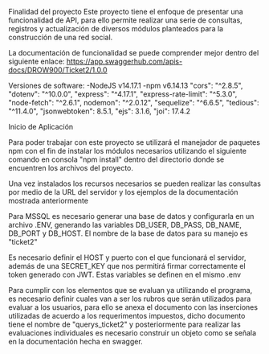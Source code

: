 Finalidad del proyecto Este proyecto tiene el enfoque de presentar una funcionalidad de API, para ello permite realizar una serie de consultas, registros y actualización de diversos módulos planteados para la construcción de una red social.

La documentación de funcionalidad se puede comprender mejor dentro del siguiente enlace: https://app.swaggerhub.com/apis-docs/DROW900/Ticket2/1.0.0

Versiones de software: -NodeJS v14.17.1 -npm v6.14.13 "cors": "^2.8.5", "dotenv": "^10.0.0", "express": "^4.17.1", "express-rate-limit": "^5.3.0", "node-fetch": "^2.6.1", nodemon": "^2.0.12", "sequelize": "^6.6.5", "tedious": "^11.4.0", "jsonwebtoken": 8.5.1, "ejs": 3.1.6, "joi": 17.4.2

Inicio de Aplicación

Para poder trabajar con este proyecto se utilizará el manejador de paquetes npm con el fin de instalar los módulos necesarios utilizando el siguiente comando en consola "npm install" dentro del directorio donde se encuentren los archivos del proyecto.

Una vez instalados los recursos necesarios se pueden realizar las consultas por medio de la URL del servidor y los ejemplos de la documentación mostrada anteriormente

Para MSSQL es necesario generar una base de datos y configurarla en un archivo .ENV, generando las variables DB_USER, DB_PASS, DB_NAME, DB_PORT y DB_HOST. El nombre de la base de datos para su manejo es "ticket2"

Es necesario definir el HOST y puerto con el que funcionará el servidor, además de una SECRET_KEY que nos permitirá firmar correctamente el token generado con JWT. Estas variables se definen en el mismo .env

Para cumplir con los elementos que se evaluan ya utilizando el programa, es necesario definir cuales van a ser los rubros que serán utilizados para evaluar a los usuarios, para ello se anexa el documento con las inserciones utilizadas de acuerdo a los requerimentos impuestos,
dicho documento tiene el nombre de "querys_ticket2" y posteriormente para realizar las evaluaciones individuales es necesario construir un objeto como se señala en la documentación hecha en swagger.

